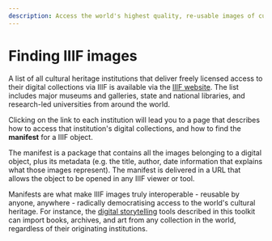 ```yaml
---
description: Access the world's highest quality, re-usable images of cultural heritage
---
```


# Finding IIIF images

A list of all cultural heritage institutions that deliver freely licensed access to their digital collections via IIIF is available via the [IIIF website](https://iiif.io/guides/finding\_resources/). The list includes major museums and galleries, state and national libraries, and research-led universities from around the world.

Clicking on the link to each institution will lead you to a page that describes how to access that institution's digital collections, and how to find the **manifest** for a IIIF object.&#x20;

The manifest is a package that contains all the images belonging to a digital object, plus its metadata (e.g. the title, author, date information that explains what those images represent). The manifest is delivered in a URL that allows the object to be opened in any IIIF viewer or tool.

Manifests are what make IIIF images truly interoperable - reusable by anyone, anywhere - radically democratising access to the world's cultural heritage. For instance, the [digital storytelling](../digital-storytelling/) tools described in this toolkit can import books, archives, and art from any collection in the world, regardless of their originating institutions.
